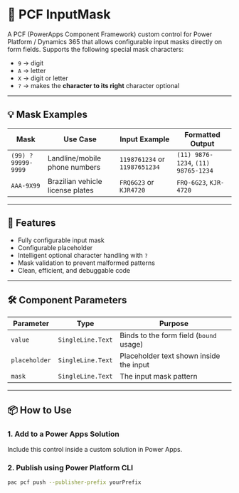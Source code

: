 # 🎯 PCF InputMask

A PCF (PowerApps Component Framework) custom control for Power Platform / Dynamics 365 that allows configurable input masks directly on form fields. Supports the following special mask characters:

- `9` → digit
- `A` → letter
- `X` → digit or letter
- `?` → makes the **character to its right** character optional

---

## 💡 Mask Examples

| Mask               | Use Case                         | Input Example                 | Formatted Output                    |
| ------------------ | -------------------------------- | ----------------------------- | ----------------------------------- |
| `(99) ?99999-9999` | Landline/mobile phone numbers    | `1198761234` or `11987651234` | `(11) 9876-1234`, `(11) 98765-1234` |
| `AAA-9X99`         | Brazilian vehicle license plates | `FRQ6G23` or `KJR4720`        | `FRQ-6G23`, `KJR-4720`              |

---

## 🚀 Features

- Fully configurable input mask
- Configurable placeholder
- Intelligent optional character handling with `?`
- Mask validation to prevent malformed patterns
- Clean, efficient, and debuggable code

---

## 🛠️ Component Parameters

| Parameter     | Type              | Purpose                                 |
| ------------- | ----------------- | --------------------------------------- |
| `value`       | `SingleLine.Text` | Binds to the form field (`bound` usage) |
| `placeholder` | `SingleLine.Text` | Placeholder text shown inside the input |
| `mask`        | `SingleLine.Text` | The input mask pattern                  |

---

## 📦 How to Use

### 1. Add to a Power Apps Solution

Include this control inside a custom solution in Power Apps.

### 2. Publish using Power Platform CLI

```bash
pac pcf push --publisher-prefix yourPrefix
```
